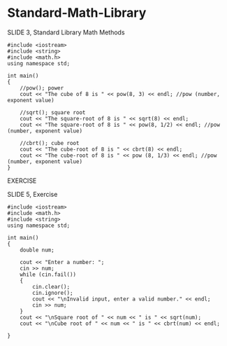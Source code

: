 # Standard-Math-Library

SLIDE 3, Standard Library Math Methods

    #include <iostream>
    #include <string>
    #include <math.h>
    using namespace std;

    int main()
    {
        //pow(); power
        cout << "The cube of 8 is " << pow(8, 3) << endl; //pow (number, exponent value)

        //sqrt(); square root
        cout << "The square-root of 8 is " << sqrt(8) << endl;
        cout << "The square-root of 8 is " << pow(8, 1/2) << endl; //pow (number, exponent value)

        //cbrt(); cube root
        cout << "The cube-root of 8 is " << cbrt(8) << endl;
        cout << "The cube-root of 8 is " << pow (8, 1/3) << endl; //pow (number, exponent value)
    }
    
EXERCISE

SLIDE 5, Exercise

    #include <iostream>
    #include <math.h>
    #include <string>
    using namespace std;

    int main()
    {
        double num;

        cout << "Enter a number: ";
        cin >> num;
        while (cin.fail())
        {
            cin.clear();
            cin.ignore();
            cout << "\nInvalid input, enter a valid number." << endl;
            cin >> num;
        }
        cout << "\nSquare root of " << num << " is " << sqrt(num);
        cout << "\nCube root of " << num << " is " << cbrt(num) << endl;

    }
